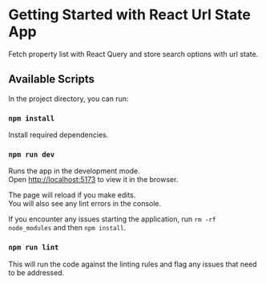 # Getting Started with React Url State App

Fetch property list with React Query and store search options with url state.

## Available Scripts

In the project directory, you can run:

### `npm install`

Install required dependencies.

### `npm run dev`

Runs the app in the development mode.\
Open [http://localhost:5173](http://localhost:5173) to view it in the browser.

The page will reload if you make edits.\
You will also see any lint errors in the console.

If you encounter any issues starting the application, run `rm -rf node_modules` and then `npm install`.

### `npm run lint`

This will run the code against the linting rules and flag any issues that need to be addressed.